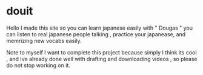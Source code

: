 # douit

Hello 
I made this site so you can learn japanese easily 
with " Dougas " you can listen to real japanese people talking , practice your japanease, and memrizing new vocabs easily.

Note to myself 
I want to complete this project because simply I think its cool , and Ive already done well with drafting and downloading videos , so please do not stop working on it. 
